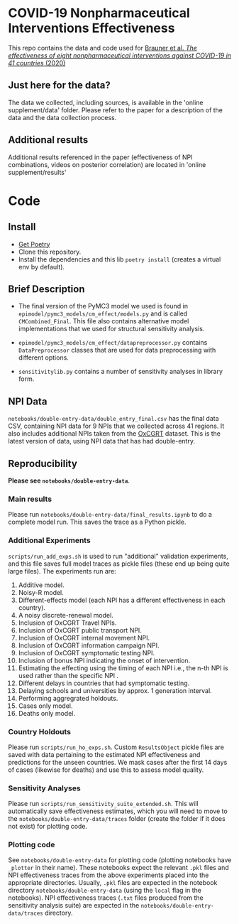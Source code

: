 # COVID-19 Nonpharmaceutical Interventions Effectiveness

This repo contains the data and code used for [Brauner et al. *The effectiveness of eight nonpharmaceutical interventions against COVID-19 in 41 countries* (2020)](https://www.medrxiv.org/content/10.1101/2020.05.28.20116129v2.article-info)

## Just here for the data?
The data we collected, including sources, is available in the 'online supplement/data' folder. Please refer to the paper for a description of the data and the data collection process.

## Additional results
Additional results referenced in the paper (effectiveness of NPI combinations, videos on posterior correlation) are located in 'online supplement/results'


# Code
## Install

* [Get Poetry](https://python-poetry.org/docs/#installation)
* Clone this repository.
* Install the dependencies and this lib `poetry install` (creates a virtual env by default).

## Brief Description
* The final version of the PyMC3 model we used is found in `epimodel/pymc3_models/cm_effect/models.py` and is called `CMCombined_Final`. This file also contains alternative model implementations that we used for structural sensitivity analysis. 

* `epimodel/pymc3_models/cm_effect/datapreprocessor.py` contains `DataPreprocessor` classes that are used for data preprocessing with different options.  

* `sensitivitylib.py` contains a number of sensitivity analyses in library form. 

## NPI Data
`notebooks/double-entry-data/double_entry_final.csv` has the final data CSV, containing NPI data for 9 NPIs that we collected across 41 regions. It also includes additional NPIs taken from the [OxCGRT](https://github.com/OxCGRT/covid-policy-tracker) dataset. This is the latest version of data, using NPI data that has had double-entry.  


## Reproducibility
**Please see `notebooks/double-entry-data`**. 

### Main results
Please run `notebooks/double-entry-data/final_results.ipynb` to do a complete model run. This saves the trace as a Python pickle. 

### Additional Experiments
`scripts/run_add_exps.sh` is used to run "additional" validation experiments, and this file saves full model traces as pickle files (these end up being quite large files). The experiments run are:
1. Additive model. 
2. Noisy-R model. 
3. Different-effects model (each NPI has a different effectiveness in each country).
3. A noisy discrete-renewal model. 
4. Inclusion of OxCGRT Travel NPIs. 
5. Inclusion of OxCGRT public transport NPI. 
5. Inclusion of OxCGRT internal movement NPI. 
5. Inclusion of OxCGRT information campaign NPI. 
5. Inclusion of OxCGRT symptomatic testing NPI. 
5. Inclusion of bonus NPI indicating the onset of intervention.
5. Estimating the effecting using the timing of each NPI i.e., the n-th NPI is used rather than the specific NPI . 
5. Different delays in countries that had symptomatic testing. 
5. Delaying schools and universities by approx. 1 generation interval. 
5. Performing aggregrated holdouts. 
5. Cases only model. 
6. Deaths only model. 

### Country Holdouts
Please run `scripts/run_ho_exps.sh`. Custom `ResultsObject` pickle files are saved with data pertaining to the estimated NPI effectiveness and predictions for the unseen countries. We mask cases after the first 14 days of cases (likewise for deaths) and use this to assess model quality. 

### Sensitivity Analyses
Please run `scripts/run_sensitivity_suite_extended.sh`. This will automatically save effectiveness estimates, which you will need to move to the `notebooks/double-entry-data/traces` folder (create the folder if it does not exist) for plotting code. 

### Plotting code
See `notebooks/double-entry-data` for plotting code (plotting notebooks have `_plotter` in their name). These notebooks expect the relevant `.pkl` files and NPI effectiveness traces from the above experiments placed into the appropriate directories. Usually, `.pkl` files are expected in the notebook directory `notebooks/double-entry-data` (using the `local` flag in the notebooks). NPI effectiveness traces (`.txt` files produced from the sensitivity analysis suite) are expected in the `notebooks/double-entry-data/traces` directory. 
